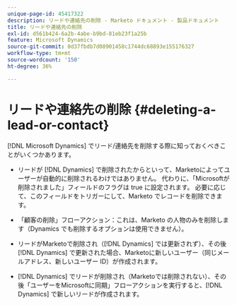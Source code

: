 ```yaml
---
unique-page-id: 45417322
description: リードや連絡先の削除 - Marketo ドキュメント - 製品ドキュメント
title: リードや連絡先の削除
exl-id: d561b424-6a2b-4abe-b9bd-81eb23f1a25b
feature: Microsoft Dynamics
source-git-commit: 0d37fbdb7d08901458c1744dc68893e155176327
workflow-type: tm+mt
source-wordcount: '150'
ht-degree: 36%

---
```


# リードや連絡先の削除 {#deleting-a-lead-or-contact}

[!DNL Microsoft Dynamics] でリード/連絡先を削除する際に知っておくべきことがいくつかあります。

* リードが [!DNL Dynamics] で削除されたからといって、Marketoによってユーザーが自動的に削除されるわけではありません。 代わりに、「Microsoftが削除されました」フィールドのフラグは true に設定されます。 必要に応じて、このフィールドをトリガーにして、Marketo でレコードを削除できます。

* 「顧客の削除」フローアクション：これは、Marketo の人物のみを削除します（Dynamics でも削除するオプションは使用できません）。

* リードがMarketoで削除され（[!DNL Dynamics] では更新されず）、その後 [!DNL Dynamics] で更新された場合、Marketoに新しいユーザー（同じメールアドレス、新しいユーザー ID）が作成されます。

* [!DNL Dynamics] でリードが削除され（Marketoでは削除されない）、その後「ユーザーをMicrosoftに同期」フローアクションを実行すると、[!DNL Dynamics] で新しいリードが作成されます。
